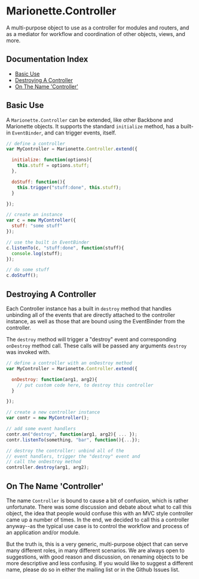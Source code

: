 # Marionette.Controller

A multi-purpose object to use as a controller for
modules and routers, and as a mediator for workflow
and coordination of other objects, views, and more.

## Documentation Index

* [Basic Use](#basic-use)
* [Destroying A Controller](#destroying-a-controller)
* [On The Name 'Controller'](#on-the-name-controller)

## Basic Use

A `Marionette.Controller` can be extended, like other
Backbone and Marionette objects. It supports the standard
`initialize` method, has a built-in `EventBinder`, and
can trigger events, itself.

```js
// define a controller
var MyController = Marionette.Controller.extend({

  initialize: function(options){
    this.stuff = options.stuff;
  },

  doStuff: function(){
    this.trigger("stuff:done", this.stuff);
  }

});

// create an instance
var c = new MyController({
  stuff: "some stuff"
});

// use the built in EventBinder
c.listenTo(c, "stuff:done", function(stuff){
  console.log(stuff);
});

// do some stuff
c.doStuff();
```

## Destroying A Controller

Each Controller instance has a built in `destroy` method that handles
unbinding all of the events that are directly attached to the controller
instance, as well as those that are bound using the EventBinder from
the controller.

The `destroy` method will trigger a "destroy" event and corresponding
`onDestroy` method call. These calls will be passed any arguments `destroy`
was invoked with.

```js
// define a controller with an onDestroy method
var MyController = Marionette.Controller.extend({

  onDestroy: function(arg1, arg2){
    // put custom code here, to destroy this controller
  }

});

// create a new controller instance
var contr = new MyController();

// add some event handlers
contr.on("destroy", function(arg1, arg2){ ... });
contr.listenTo(something, "bar", function(){...});

// destroy the controller: unbind all of the
// event handlers, trigger the "destroy" event and 
// call the onDestroy method
controller.destroy(arg1, arg2);
```

## On The Name 'Controller'

The name `Controller` is bound to cause a bit of confusion, which is
rather unfortunate. There was some discussion and debate about what to
call this object, the idea that people would confuse this with an 
MVC style controller came up a number of times. In the end, we decided
to call this a controller anyway--as the typical use case is to control
the workflow and process of an application and/or module. 

But the truth is, this is a very generic, multi-purpose object that can
serve many different roles, in many different scenarios. We are always open
to suggestions, with good reason and discussion, on renaming objects to
be more descriptive and less confusing. If you would like to suggest a
different name, please do so in either the mailing list or in the Github
Issues list.
